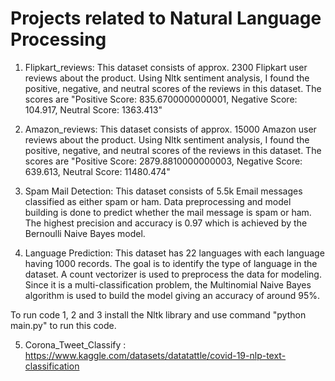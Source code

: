 # Projects related to Natural Language Processing

1) Flipkart_reviews: This dataset consists of approx. 2300 Flipkart user reviews about the product. Using Nltk sentiment analysis, I found the positive, negative, and neutral scores of the reviews in this dataset. The scores are "Positive Score: 835.6700000000001, Negative Score: 104.917, Neutral Score: 1363.413"

2) Amazon_reviews: This dataset consists of approx. 15000 Amazon user reviews about the product. Using Nltk sentiment analysis, I found the positive, negative, and neutral scores of the reviews in this dataset. The scores are "Positive Score: 2879.8810000000003, Negative Score: 639.613, Neutral Score: 11480.474"

3) Spam Mail Detection: This dataset consists of 5.5k Email messages classified as either spam or ham. Data preprocessing and model building is done to predict whether the mail message is spam or ham. The highest precision and accuracy is 0.97 which is achieved by the Bernoulli Naive Bayes model.

4) Language Prediction: This dataset has 22 languages with each language having 1000 records. The goal is to identify the type of language in the dataset. A count vectorizer is used to preprocess the data for modeling. Since it is a multi-classification problem, the Multinomial Naive Bayes algorithm is used to build the model giving an accuracy of around 95%.

To run code 1, 2 and 3 install the Nltk library and use command "python main.py" to run this code.

5) Corona_Tweet_Classify : https://www.kaggle.com/datasets/datatattle/covid-19-nlp-text-classification
